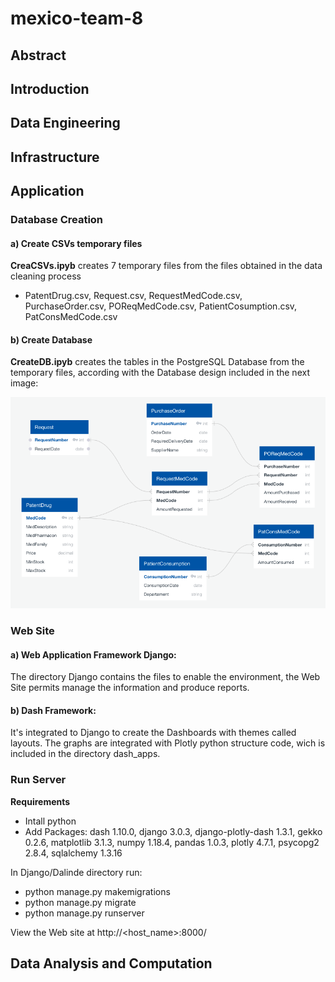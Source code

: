 # mexico-team-8
## Abstract
## Introduction
## Data Engineering
## Infrastructure
## Application
### Database Creation
#### a) Create CSVs temporary files

**CreaCSVs.ipyb** creates 7 temporary files from the files obtained in the data cleaning process
- PatentDrug.csv, Request.csv, RequestMedCode.csv, PurchaseOrder.csv, POReqMedCode.csv, PatientCosumption.csv, PatConsMedCode.csv

#### b) Create Database

**CreateDB.ipyb** creates the tables in the PostgreSQL Database from the temporary files, according with the Database design included in the next image:

![alt text](CreateCSVsDB/DB%20design.png "Database")

### Web Site
#### a) Web Application Framework Django:
The directory Django contains the files to enable the environment, the Web Site permits manage the information and produce reports.

#### b) Dash Framework:
It's integrated to Django to create the Dashboards with themes called layouts. The graphs are integrated with Plotly python structure code, wich is included in the directory dash_apps.

### Run Server

**Requirements**
- Intall python
- Add Packages: dash 1.10.0, django 3.0.3, django-plotly-dash 1.3.1, gekko 0.2.6, matplotlib 3.1.3, numpy                1.18.4, pandas 1.0.3, plotly 4.7.1, psycopg2 2.8.4, sqlalchemy 1.3.16

In Django/Dalinde directory run:
- python manage.py makemigrations
- python manage.py migrate
- python manage.py runserver

View the Web site at http://<host_name>:8000/

## Data Analysis and Computation

